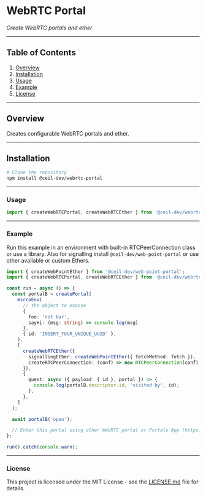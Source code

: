 # WebRTC Portal

_Create WebRTC portals and ether_

---

## Table of Contents

1. [Overview](#overview)
2. [Installation](#installation)
3. [Usage](#usage)
4. [Example](#example)
5. [License](#license)

---

## Overview

Creates configurable WebRTC portals and ether.

---

## Installation

```bash
# Clone the repository
npm install @ceil-dev/webrtc-portal
```

---

### Usage

```javascript
import { createWebRTCPortal, createWebRTCEther } from '@ceil-dev/webrtc-portal';
```

---

### Example

Run this example in an environment with built-in RTCPeerConnection class or use a library.
Also for signalling install `@ceil-dev/web-point-portal` or use other available or custom Ethers.

```typescript
import { createWebPointEther } from '@ceil-dev/web-point-portal';
import { createWebRTCPortal, createWebRTCEther } from '@ceil-dev/webrtc-portal';

const run = async () => {
  const portalB = createPortal(
    microEnv(
      // the object to expose
      { 
        foo: 'not bar',
        sayHi: (msg: string) => console.log(msg)
      },
      { id: 'INSERT_YOUR_UNIQUE_UUID' },
    ),
    [
      createWebRTCEther({
        signallingEther: createWebPointEther({ fetchMethod: fetch }),
        createRTCPeerConnection: (conf) => new RTCPeerConnection(conf),
      }),
      {
        guest: async ({ payload: { id }, portal }) => {
          console.log(portalB.descriptor.id, 'visited by', id);
        },
      },
    ]
  );

  await portalB('open');

  // Enter this portal using other WebRTC portal or Portals App (https://ceil.dev/apps#portals)
};

run().catch(console.warn);
```

---

### License

This project is licensed under the MIT License - see the [LICENSE.md](LICENSE.md) file for details.
